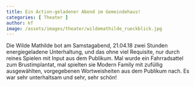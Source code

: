 ```yaml
---
title: Ein Action-geladener Abend im Gemeindehaus!
categories: [ Theater ]
author: kf
image: /assets/images/theater/wildemathilde_rueckblick.jpg
---
```

Die Wilde Mathilde bot am Samstagabend, 21.04.18 zwei Stunden energiegeladene Unterhaltung, und das ohne viel Requisite, nur durch reines Spielen mit Input aus dem Publikum. Mal wurde ein Fahrradsattel zum Brustimplantat, mal spielten sie Modern Family mit zufüllig ausgewählten, vorgegebenen Wortweisheiten aus dem Publikum nach. Es war sehr unterhaltsam und sehr, sehr schön!

